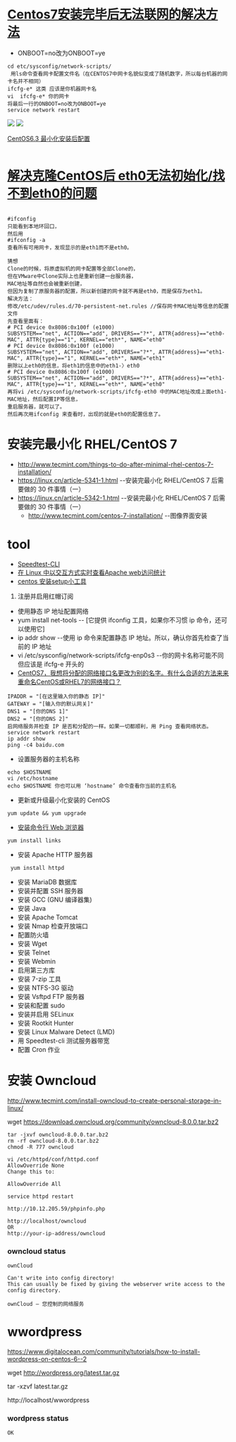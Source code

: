 # [Centos7安装完毕后无法联网的解决方法](http://www.centoscn.com/CentosBug/osbug/2014/0831/3621.html)
  * ONBOOT=no改为ONBOOT=ye
```
cd etc/sysconfig/network-scripts/
 用ls命令查看网卡配置文件名（在CENTOS7中网卡名貌似变成了随机数字，所以每台机器的网卡名并不相同）
ifcfg-e* 这类 应该是你机器网卡名
vi  ifcfg-e* 你的网卡
将最后一行的ONBOOT=no改为ONBOOT=ye
service network restart
```
![](http://www.centoscn.com/uploads/allimg/140831/0036034325-0.jpg)
![](http://www.centoscn.com/uploads/allimg/140831/0036031L3-1.jpg)


[CentOS6.3 最小化安装后配置](http://blog.csdn.net/knight1394/article/details/8560325)
```

```
# [解决克隆CentOS后 eth0无法初始化/找不到eth0的问题](http://www.centoscn.com/CentosBug/osbug/2015/0813/5998.html)
```

#ifconfig
只能看到本地环回口，
然后用
#ifconfig -a
查看所有可用网卡，发现显示的是eth1而不是eth0。
 
猜想
Clone的时候，将原虚拟机的网卡配置等全部Clone的，
但在VMware中Clone实际上也是重新创建一台服务器，
MAC地址等自然也会被重新创建，
但因为复制了原服务器的配置，所以新创建的网卡就不再是eth0，而是保存为eth1。
解决方法：
修改/etc/udev/rules.d/70-persistent-net.rules //保存网卡MAC地址等信息的配置文件
先查看里面有：
# PCI device 0x8086:0x100f (e1000)
SUBSYSTEM=="net", ACTION=="add", DRIVERS=="?*", ATTR{address}=="eth0-MAC", ATTR{type}=="1", KERNEL=="eth*", NAME="eth0"
# PCI device 0x8086:0x100f (e1000)
SUBSYSTEM=="net", ACTION=="add", DRIVERS=="?*", ATTR{address}=="eth1-MAC", ATTR{type}=="1", KERNEL=="eth*", NAME="eth1"
删除以上eth0的信息，将eth1的信息中的eth1-〉eth0
# PCI device 0x8086:0x100f (e1000)
SUBSYSTEM=="net", ACTION=="add", DRIVERS=="?*", ATTR{address}=="eth1-MAC", ATTR{type}=="1", KERNEL=="eth*", NAME="eth0"
再将vi /etc/sysconfig/network-scripts/ifcfg-eth0 中的MAC地址改成上面eth1-MAC地址，然后配置IP等信息，
重启服务器，就可以了。
然后再次用ifconfig 来查看时，出现的就是eth0的配置信息了。
```

# 安装完最小化 RHEL/CentOS 7
* http://www.tecmint.com/things-to-do-after-minimal-rhel-centos-7-installation/
* https://linux.cn/article-5341-1.html --安装完最小化 RHEL/CentOS 7 后需要做的 30 件事情（一）
* https://linux.cn/article-5342-1.html --安装完最小化 RHEL/CentOS 7 后需要做的 30 件事情（一）
  * http://www.tecmint.com/centos-7-installation/  --图像界面安装

# tool  
* [Speedtest-CLI](http://www.tecmint.com/check-internet-speed-from-command-line-in-linux/)
* [在 Linux 中以交互方式实时查看Apache web访问统计](https://linux.cn/article-5352-1.html)
* [centos 安装setup小工具](http://skyuck.iteye.com/blog/1724496)

1. 注册并启用红帽订阅
*	使用静态 IP 地址配置网络
 * yum install net-tools  --  [它提供 ifconfig 工具，如果你不习惯 ip 命令，还可以使用它]
 *  ip addr show          --使用 ip 命令来配置静态 IP 地址。所以，确认你首先检查了当前的 IP 地址
 *  vi /etc/sysconfig/network-scripts/ifcfg-enp0s3 --你的网卡名称可能不同 但应该是 ifcfg-e 开头的
 *  [CentOS7，我想将分配的网络接口名更改为别的名字。有什么合适的方法来来重命名CentOS或RHEL7的网络接口？](http://www.linux.cn/article-4045-1.html)
  ```
  IPADDR = "[在这里输入你的静态 IP]"
GATEWAY = "[输入你的默认网关]"
DNS1 = "[你的DNS 1]"
DNS2 = "[你的DNS 2]"
启网络服务并检查 IP 是否和分配的一样。如果一切都顺利，用 Ping 查看网络状态。
 service network restart
 ip addr show
 ping -c4 baidu.com
  ```
*	设置服务器的主机名称
 ```
echo $HOSTNAME 
vi /etc/hostname
echo $HOSTNAME 你也可以用 ‘hostname’ 命令查看你当前的主机名
```
*	更新或升级最小化安装的 CentOS
```
yum update && yum upgrade
```
*	[安装命令行 Web 浏览器](http://www.tecmint.com/command-line-web-browsers/)
```
yum install links
```
*	安装 Apache HTTP 服务器
```
 yum install httpd
```

*	安装 MariaDB 数据库
*	安装并配置 SSH 服务器
*	安装 GCC (GNU 编译器集)
*	安装 Java
*	安装 Apache Tomcat
*	安装 Nmap 检查开放端口
*	配置防火墙
*	安装 Wget
*	安装 Telnet
*	安装 Webmin
*	启用第三方库
*	安装 7-zip 工具
*	安装 NTFS-3G 驱动
*	安装 Vsftpd FTP 服务器
*	安装和配置 sudo
*	安装并启用 SELinux
*	安装 Rootkit Hunter
*	安装 Linux Malware Detect (LMD)
*	用 Speedtest-cli 测试服务器带宽
*	配置 Cron 作业

#	安装 Owncloud

http://www.tecmint.com/install-owncloud-to-create-personal-storage-in-linux/

wget https://download.owncloud.org/community/owncloud-8.0.0.tar.bz2

```
tar -jxvf owncloud-8.0.0.tar.bz2
rm -rf owncloud-8.0.0.tar.bz2
chmod -R 777 owncloud

vi /etc/httpd/conf/httpd.conf	
AllowOverride None
Change this to:

AllowOverride All

service httpd restart

http://10.12.205.59/phpinfo.php  

http://localhost/owncloud   
OR
http://your-ip-address/owncloud   
```
### owncloud  status
``` 
ownCloud

Can't write into config directory!
This can usually be fixed by giving the webserver write access to the config directory.

ownCloud – 您控制的网络服务
```

# wwordpress
https://www.digitalocean.com/community/tutorials/how-to-install-wordpress-on-centos-6--2

wget http://wordpress.org/latest.tar.gz

tar -xzvf latest.tar.gz

http://localhost/wwordpress

### wordpress  status
```
OK  
```

